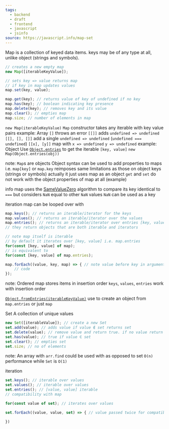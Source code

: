 ```yaml
---
tags:
  - backend
  - draft
  - frontend
  - javascript
  - jsinfo
source: https://javascript.info/map-set
---
```

Map is a collection of keyed data items.
keys may be of any type at all, unlike object (strings and symbols).

```javascript
// creates a new empty map
new Map([iterableKeyValue]); 

// sets key => value returns map
// if key in map updates values
map.set(key, value); 

map.get(key); // returns value of key of undefined if no key
map.has(key); // boolean indicating key presence 
map.delete(key); // removes key and its value
map.clear(); // empties map
map.size; // number of elements in map
```

`new Map(iterableKeyValue)`
`Map` constructor takes any iterable with key value pairs
example: Array
	`[]` throws an error
	`[[]]` adds  `undefined => undefined`
	`[[], [], []]` add a single  `undefined => undefined` (`undefined === undefined`)
	`[[x], [y]]` map with `x => undefined` `y => undefined`
example: Object
	Use [`Object.entries`](https://developer.mozilla.org/en-US/docs/Web/JavaScript/Reference/Global_Objects/Object/entries) to get the iterable `[key, value]`
	`new Map(Object.entries(obj))`

note:
	`Map`s are objects
	Object syntax can be used to add properties to maps i.e. `map[key]` or `map.key`
	reimposes same limitations as those on object keys (strings or symbols)
	actually it just uses map as an object
	`get` and `set` do not work with the object properties of map at all (example)

info
	map uses the [SameValueZero](https://tc39.es/ecma262/#sec-samevaluezero) algorithm to compare its key
	identical to `===` but considers `NaN` equal to other `NaN` values
	`NaN` can be used as a key

iteration
map can be looped over with
```javascript
map.keys(); // returns an iterable/iterator for the keys
map.values(); // returns an iterable/iterator over the values
map.entries(); // returns an iterable/iterator over entries [key, value]
// they return objects that are both iterable and iterators

// note map itself is iterable
// by default it iterates over [key, value] i.e. map.entries
for(const [key, value] of map);
// is equivalent to
for(const [key, value] of map.entries);

map.forEach((value, key, map) => { // note value before key in argument order
	// code 
});
```

note: Ordered
	map stores items in insertion order 
	`keys`, `values`, `entries` work with insertion order


[`Object.fromEntries(iterableKeyValue)`](https://developer.mozilla.org/en-US/docs/Web/JavaScript/Reference/Global_Objects/Object/fromEntries)
use to create an object from `map.entries` or just `map`

Set
A collection of unique values
```javascript
new Set([iterableValue]); // create a new Set
set.add(value); // adds value if value ∉ set returns set
set.delete(value); // remove value and return true. if no value return false
set.has(value); // true if value ∈ set
set.clear(); // empties set
set.size; // no of elements
```

note:
	An array with `arr.find` could be used with as opposed to set 
	`O(n)` performance while `Set` is `O(1)`

iteration
```javascript
set.keys(); // iterable over values
set.values(); // iterable over values
set.entries(); // [value, value] iterable
// compatibility with map

for(const value of set); // iterates over values

set.forEach((value, value, set) => { // value passed twice for compatibilty with map

})
```